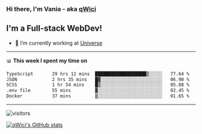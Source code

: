 ### Hi there, I'm Vania - aka [qWici][website]

## I'm a Full-stack WebDev!
- 🔭 I’m currently working at [Universe][universe]

---

📊 **This week I spent my time on**
<!--START_SECTION:waka-->

```txt
TypeScript       29 hrs 12 mins  ███████████████████▒░░░░░   77.64 %
JSON             2 hrs 35 mins   █▓░░░░░░░░░░░░░░░░░░░░░░░   06.90 %
SCSS             1 hr 54 mins    █▒░░░░░░░░░░░░░░░░░░░░░░░   05.08 %
.env file        55 mins         ▓░░░░░░░░░░░░░░░░░░░░░░░░   02.45 %
Docker           37 mins         ▒░░░░░░░░░░░░░░░░░░░░░░░░   01.65 %
```

<!--END_SECTION:waka-->

---

![visitors](https://visitor-badge.glitch.me/badge?page_id=qWici)


[![qWici's GitHub stats](https://github-readme-stats.vercel.app/api?username=qWici)](https://github.com/qWici/github-readme-stats)

[website]: https://devkucher.com
[twitter]: https://twitter.com/KucherDev
[linkedin]: https://www.linkedin.com/in/ivankucher
[universe]: https://universeapps.limited
